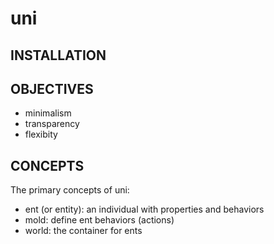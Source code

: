 # uni

## INSTALLATION



## OBJECTIVES

- minimalism
- transparency
- flexibity



## CONCEPTS

The primary concepts of uni:
- ent (or entity): an individual with properties and behaviors
- mold: define ent behaviors (actions)
- world: the container for ents


